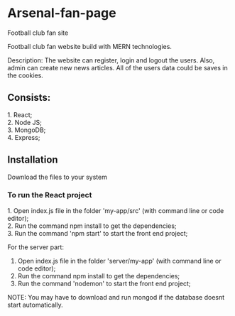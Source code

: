 # Arsenal-fan-page
Football club fan site

Football club fan website build with MERN technologies.

Description:
The website can register, login and logout the users. Also, admin can create new news articles. All of the users data could be saves in the cookies.

<h2>Consists:</h2>
1. React;</br>
2. Node JS;</br>
3. MongoDB;</br>
4. Express;</br>

<h2>Installation</h2>
Download the files to your system
<h3>To run the React project</h3>
1. Open index.js file in the folder 'my-app/src' (with command line or code editor);</br>
2. Run the command npm install to get the dependencies;</br>
3. Run the command 'npm start' to start the front end project;</br>

For the server part:
1. Open index.js file in the folder 'server/my-app' (with command line or code editor);</br>
2. Run the command npm install to get the dependencies;</br>
3. Run the command 'nodemon' to start the front end project;</br>

NOTE: You may have to download and run mongod if the database doesnt start automatically.
